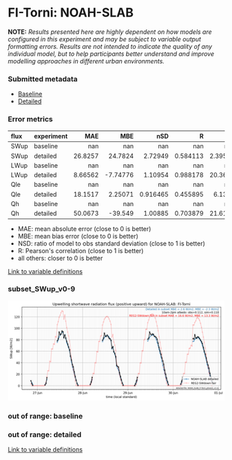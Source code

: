 # FI-Torni: NOAH-SLAB

**NOTE:** *Results presented here are highly dependent on how models are configured in this experiment and may be subject to variable output formatting errors. Results are not intended to indicate the quality of any individual model, but to help participants better understand and improve modelling approaches in different urban environments.*

### Submitted metadata

- [Baseline](NOAH-SLAB_FI-Torni_baseline_attrs.md)
- [Detailed](NOAH-SLAB_FI-Torni_detailed_attrs.md)

### Error metrics

| flux   | experiment   |       MAE |       MBE |        nSD |          R |       5th |       95th |     RMSE |      cRMSE |      AMBE |        1-nSD |         1-R |   nSkewness |   nKurtosis |    Overlap |
|:-------|:-------------|----------:|----------:|-----------:|-----------:|----------:|-----------:|---------:|-----------:|----------:|-------------:|------------:|------------:|------------:|-----------:|
| SWup   | baseline     | nan       | nan       | nan        | nan        | nan       | nan        | nan      | nan        | nan       | nan          | nan         |  nan        |  nan        | nan        |
| SWup   | detailed     |  26.8257  |  24.7824  |   2.72949  |   0.584113 |   2.39533 | 156.103    |  67.5227 |   2.29378  |  24.7824  |   1.72949    |   0.415887  |    4.53402  |    8.95905  |   0.116707 |
| LWup   | baseline     | nan       | nan       | nan        | nan        | nan       | nan        | nan      | nan        | nan       | nan          | nan         |  nan        |  nan        | nan        |
| LWup   | detailed     |   8.66562 |  -7.74776 |   1.10954  |   0.988178 |  20.3675  |   0.309875 |  12.3194 |   0.195529 |   7.74776 |   0.109537   |   0.0118215 |    0.383094 |    0.177255 |   0.121551 |
| Qle    | baseline     | nan       | nan       | nan        | nan        | nan       | nan        | nan      | nan        | nan       | nan          | nan         |  nan        |  nan        | nan        |
| Qle    | detailed     |  18.1517  |   2.25071 |   0.916465 |   0.455895 |   6.1314  |   8.11058  |  31.7755 |   1.00214  |   2.25071 |   0.0835354  |   0.544105  |    0.280253 |    0.634799 |   0.119898 |
| Qh     | baseline     | nan       | nan       | nan        | nan        | nan       | nan        | nan      | nan        | nan       | nan          | nan         |  nan        |  nan        | nan        |
| Qh     | detailed     |  50.0673  | -39.549   |   1.00885  |   0.703879 |  21.6193  |  19.9125   |  67.4298 |   0.77302  |  39.549   |   0.00884699 |   0.296121  |    0.470782 |    0.788887 |   0.539696 |

 - MAE: mean absolute error (close to 0 is better)
 - MBE: mean bias error (close to 0 is better)
 - NSD: ratio of model to obs standard deviation (close to 1 is better)
 - R: Pearson's correlation (close to 1 is better)
 - all others: closer to 0 is better

[Link to variable definitions](../modelattrs/variable_definitions.md)

### <a name="subset_swup_v0-9"></a>subset_SWup_v0-9
[![NOAH-SLAB_FI-Torni_subset_SWup_v0-9.png](NOAH-SLAB_FI-Torni_subset_SWup_v0-9.png)](NOAH-SLAB_FI-Torni_subset_SWup_v0-9.png)

### out of range: baseline


### out of range: detailed



[Link to variable definitions](../modelattrs/variable_definitions.md)

